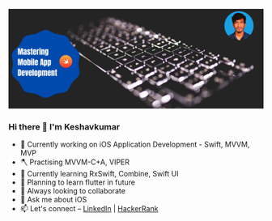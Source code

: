 ![keshavkumar96](https://github.com/Keshavkumar96/Keshavkumar96/blob/main/header.png)

### Hi there 👋 I'm Keshavkumar

- 🔭 Currently working on iOS Application Development - Swift, MVVM, MVP
- 🪓 Practising MVVM-C+A, VIPER
- 🌱 Currently learning RxSwift, Combine, Swift UI
- 📲 Planning to learn flutter in future
- 👯 Always looking to collaborate
- 💬 Ask me about iOS
- 📫 Let's connect – [LinkedIn](https://www.linkedin.com/in/keshav-kumar-04101996/) | [HackerRank](https://www.hackerrank.com/keshavk998)

